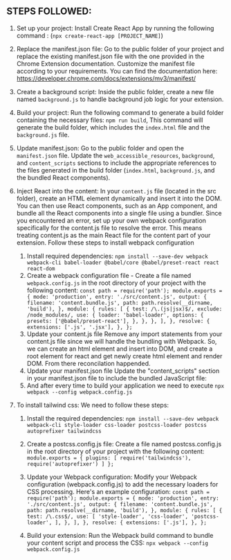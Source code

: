 STEPS FOLLOWED:
------------------------------------------------------------------------------------------
1. Set up your project: Install Create React App by running the following command : (`npx create-react-app [PROJECT_NAME]`)
2. Replace the manifest.json file: Go to the public folder of your project and replace the existing manifest.json file with the one provided in the Chrome Extension documentation. Customize the manifest file according to your requirements. You can find the documentation here: https://developer.chrome.com/docs/extensions/mv3/manifest/
3. Create a background script: Inside the public folder, create a new file named `background.js` to handle background job logic for your extension.
4. Build your project: Run the following command to generate a build folder containing the necessary files: `npm run build`, This command will generate the build folder, which includes the `index.html` file and the `background.js` file.
5. Update manifest.json: Go to the public folder and open the `manifest.json` file. Update the `web_accessible_resources`, `background`, and `content_scripts` sections to include the appropriate references to the files generated in the build folder (`index.html`, `background.js`, and the bundled React components).
6. Inject React into the content: In your `content.js` file (located in the src folder), create an HTML element dynamically and insert it into the DOM. You can then use React components, such as an App component, and bundle all the React components into a single file using a bundler. Since you encountered an error, set up your own webpack configuration specifically for the content.js file to resolve the error. This means treating content.js as the main React file for the content part of your extension. Follow these steps to install webpack configuration
    1. Install required dependencies:
     `npm install --save-dev webpack webpack-cli babel-loader @babel/core @babel/preset-react react react-dom`
    2. Create a webpack configuration file - Create a file named `webpack.config.js` in the root directory of your project with the following content:
    `const path = require('path');
     module.exports = {
     mode: 'production',
    entry: './src/content.js',
    output: {
    filename: 'content.bundle.js',
    path: path.resolve(__dirname, 'build'),
     },
    module: {
    rules: [
      {
        test: /\.(js|jsx)$/,
        exclude: /node_modules/,
        use: {
          loader: 'babel-loader',
          options: {
            presets: ['@babel/preset-react'],
          },
        },
      },
        ],
    },
    resolve: {
    extensions: ['.js', '.jsx'],
    },
    };`  
    3. Update your content.js file
     Remove any import statements from your content.js file since we will handle the bundling with Webpack. So, we can create an html element and insert into DOM, and create a root element for react and get newly create html element and render DOM. From there reconcilation happended.
    4. Update your manifest.json file
     Update the "content_scripts" section in your manifest.json file to include the bundled JavaScript file: 
    5. And after every time to build your application we need to execute `npx webpack --config webpack.config.js`   


6. To install tailwind css: We need to follow these steps: 
    1. Install the required dependencies:
     `npm install --save-dev webpack webpack-cli style-loader css-loader postcss-loader postcss autoprefixer tailwindcss`
    2. Create a postcss.config.js file:
    Create a file named postcss.config.js in the root directory of your project with the following content:
    `module.exports = {
    plugins: [
    require('tailwindcss'),
    require('autoprefixer')
    ]
    };`   

    3. Update your Webpack configuration: Modify your Webpack configuration (webpack.config.js) to add the necessary loaders for CSS processing. Here's an example configuration:
    `const path = require('path');
    module.exports = {
    mode: 'production',
    entry: './src/content.js',
    output: {
    filename: 'content.bundle.js',
    path: path.resolve(__dirname, 'build'),
    },
    module: {
    rules: [
      {
        test: /\.css$/,
        use: [
          'style-loader',
          'css-loader',
          'postcss-loader',
        ],
      },
    ],
    },
    resolve: {
    extensions: ['.js'],
    },
    };`

    4. Build your extension: Run the Webpack build command to bundle your content script and process the CSS:
    `npx webpack --config webpack.config.js`


